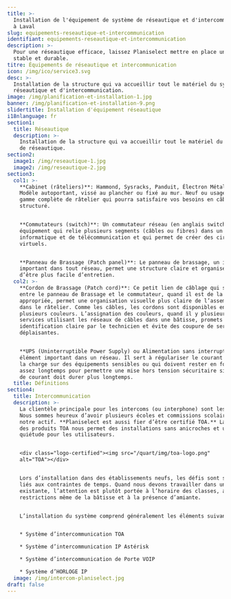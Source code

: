 ```yaml
---
title: >-
  Installation de l'équipement de système de réseautique et d'intercommunication
  à Laval
slug: equipements-reseautique-et-intercommunication
identifiant: equipements-reseautique-et-intercommunication
description: >-
  Pour une réseautique efficace, laissez Planiselect mettre en place un système
  stable et durable.
titre: Équipements de réseautique et intercommunication
icon: /img/ico/service3.svg
desc: >-
  Installation de la structure qui va accueillir tout le matériel du système de
  réseautique et d'intercommunication.
image: /img/planification-et-installation-1.jpg
banner: /img/planification-et-installation-9.png
slidertitle: Installation d'équipement réseautique
i18nlanguage: fr
section1:
  title: Réseautique
  description: >-
    Installation de la structure qui va accueillir tout le matériel du système
    de réseautique.
section2:
  image1: /img/reseautique-1.jpg
  image2: /img/reseautique-2.jpg
section3:
  col1: >-
    **Cabinet (râteliers)**: Hammond, Sysracks, Panduit, Électron Métal et plus.
    Modèle autoportant, vissé au plancher ou fixé au mur. Neuf ou usagé. Une
    gamme complète de râtelier qui pourra satisfaire vos besoins en câblage
    structuré.


    **Commutateurs (switch)**: Un commutateur réseau (en anglais switch), est un
    équipement qui relie plusieurs segments (câbles ou fibres) dans un réseau
    informatique et de télécommunication et qui permet de créer des circuits
    virtuels.


    **Panneau de Brassage (Patch panel)**: Le panneau de brassage, un item
    important dans tout réseau, permet une structure claire et organisée en plus
    d’être plus facile d’entretien.
  col2: >-
    **Cordon de Brassage (Patch cord)**: Ce petit lien de câblage qui se situe
    entre le panneau de Brassage et le commutateur, quand il est de la longueur
    appropriée, permet une organisation visuelle plus claire de l’assemblage
    dans le râtelier. Comme les câbles, les cordons sont disponibles en
    plusieurs couleurs. L’assignation des couleurs, quand il y plusieurs
    services utilisant les réseaux de câbles dans une bâtisse, promets une
    identification claire par le technicien et évite des coupure de services
    déplaisantes.


    **UPS (Uninterruptible Power Supply) ou Alimentation sans interruption**: Un
    élément important dans un réseau. Il sert à régulariser le courant et garder
    la charge sur des équipements sensibles ou qui doivent rester en fonction
    assez longtemps pour permettre une mise hors tension sécuritaire si la panne
    de courant doit durer plus longtemps. 
  title: Définitions
section4:
  title: Intercommunication
  description: >-
    La clientèle principale pour les intercoms (ou interphone) sont les écoles.
    Nous sommes heureux d’avoir plusieurs écoles et commissions scolaires à
    notre actif. **Planiselect est aussi fier d’être certifié TOA.** La qualité
    des produits TOA nous permet des installations sans anicroches et une
    quiétude pour les utilisateurs.


    <div class="logo-certified"><img src="/quart/img/toa-logo.png"
    alt="TOA"></div>


    Lors d’installation dans des établissements neufs, les défis sont surtout
    liés aux contraintes de temps. Quand nous devons travailler dans une école
    existante, l’attention est plutôt portée à l’horaire des classes, aux
    restrictions même de la bâtisse et à la présence d’amiante. 


    L’installation du système comprend généralement les éléments suivants:


    * Système d’intercommunication TOA

    * Système d’intercommunication IP Astérisk

    * Système d’intercommunication de Porte VOIP

    * Système d’HORLOGE IP
  image: /img/intercom-planiselect.jpg
draft: false
---
```


